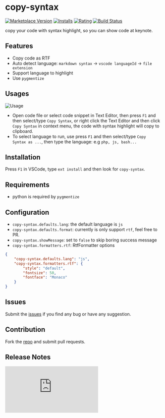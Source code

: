 # copy-syntax

[![Marketplace Version](http://vsmarketplacebadge.apphb.com/version/atian25.copy-syntax.svg)](https://marketplace.visualstudio.com/items?itemName=atian25.copy-syntax)
[![Installs](http://vsmarketplacebadge.apphb.com/installs/atian25.copy-syntax.svg)](https://marketplace.visualstudio.com/items?itemName=atian25.copy-syntax) 
[![Rating](http://vsmarketplacebadge.apphb.com/rating/atian25.copy-syntax.svg)](https://marketplace.visualstudio.com/items?itemName=atian25.copy-syntax)
[![Build Status](https://travis-ci.org/atian25/copy-syntax.svg?branch=master)](https://travis-ci.org/atian25/vscode-copy-syntax)

copy your code with syntax highlight, so you can show code at keynote.

## Features

  - Copy code as RTF
  - Auto detect language: `markdown syntax` -> `vscode languageId` -> `file extension`
  - Support language to highlight
  - Use `pygmentize`

## Usages

![Usage](https://github.com/atian25/vscode-copy-syntax/raw/master/usage.gif)

  - Open code file or select code snippet in Text Editor, then press `F1` and then select/type `Copy Syntax`, or right click the Text Editor and then click `Copy Syntax` in context menu, the code with syntax highlight will copy to clipboard.
  - To select language to run, use press `F1` and then select/type `Copy Syntax as ...`, then type the language: e.g `php, js, bash...`

## Installation

Press `F1` in VSCode, type `ext install` and then look for `copy-syntax`.

## Requirements

  - python is required by `pygmentize`

## Configuration

  - `copy-syntax.defaults.lang`: the default language is `js`
  - `copy-syntax.defaults.format`: currently is only support `rtf`, feel free to PR.
  - `copy-syntax.showMessage`: set to `false` to skip boring success message
  - `copy-syntax.formatters.rtf`: RtfFormatter options

```json
{
    "copy-syntax.defaults.lang": "js",
    "copy-syntax.formatters.rtf": {
        "style": "default",
        "fontsize": 50,
        "fontface": "Monaco"
    }
}
```

## Issues
Submit the [issues](https://github.com/atian25/vscode-copy-syntax/issues) if you find any bug or have any suggestion.

## Contribution
Fork the [repo](https://github.com/atian25/vscode-copy-syntax) and submit pull requests.

## Release Notes
![History](https://github.com/atian25/vscode-copy-syntax/raw/master/History.md)